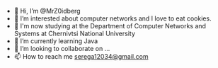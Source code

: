- 👋 Hi, I’m @MrZ0idberg
- 👀 I’m interested about computer networks and I love to eat cookies.
- 🌱 I'm now studying at the Department of Computer Networks and Systems at Chernivtsi National University
- 🌱 I’m currently learning Java
- 💞️ I’m looking to collaborate on ...
- 📫 How to reach me serega12034@gmail.com

<!---
MrZ0idberg/MrZ0idberg is a ✨ special ✨ repository because its `README.md` (this file) appears on your GitHub profile.
You can click the Preview link to take a look at your changes.
--->
